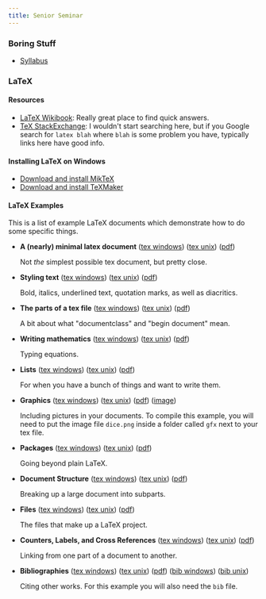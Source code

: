```yaml
---
title: Senior Seminar
---
```


### Boring Stuff

* [Syllabus](/pdf/classes/ssem/ssem-syllabus.pdf)

### LaTeX

#### Resources

* [LaTeX Wikibook](https://en.wikibooks.org/wiki/LaTeX): Really great place to find quick answers.
* [TeX StackExchange](http://tex.stackexchange.com/): I wouldn't start searching here, but if you Google search for ``latex blah`` where ``blah`` is some problem you have, typically links here have good info.

#### Installing LaTeX on Windows

* [Download and install MikTeX](http://www.miktex.org/download)
* [Download and install TeXMaker](http://www.xm1math.net/texmaker/download.html)

#### LaTeX Examples

This is a list of example LaTeX documents which demonstrate how to do some specific things.

* **A (nearly) minimal latex document** ([tex windows](/raw/tex-examples/win/hello.tex)) ([tex unix](/raw/tex-examples/unix/hello.tex)) ([pdf](/pdf/tex-examples/hello.pdf))

    Not *the* simplest possible tex document, but pretty close.

* **Styling text** ([tex windows](/raw/tex-examples/win/text.tex)) ([tex unix](/raw/tex-examples/unix/text.tex)) ([pdf](/pdf/tex-examples/text.pdf))

    Bold, italics, underlined text, quotation marks, as well as diacritics.

* **The parts of a tex file** ([tex windows](/raw/tex-examples/win/format.tex)) ([tex unix](/raw/tex-examples/unix/format.tex)) ([pdf](/pdf/tex-examples/format.pdf))

    A bit about what "documentclass" and "begin document" mean.

* **Writing mathematics** ([tex windows](/raw/tex-examples/win/math.tex)) ([tex unix](/raw/tex-examples/unix/math.tex)) ([pdf](/pdf/tex-examples/math.pdf))

    Typing equations.

* **Lists** ([tex windows](/raw/tex-examples/win/lists.tex)) ([tex unix](/raw/tex-examples/unix/lists.tex)) ([pdf](/pdf/tex-examples/lists.pdf))

    For when you have a bunch of things and want to write them.

* **Graphics** ([tex windows](/raw/tex-examples/win/graphics.tex)) ([tex unix](/raw/tex-examples/unix/graphics.tex)) ([pdf](/pdf/tex-examples/graphics.pdf)) ([image](/images/tex-examples/dice.png))

    Including pictures in your documents. To compile this example, you will need to put the image file ``dice.png`` inside a folder called ``gfx`` next to your tex file.

* **Packages** ([tex windows](/raw/tex-examples/win/packages.tex)) ([tex unix](/raw/tex-examples/unix/packages.tex)) ([pdf](/pdf/tex-examples/packages.pdf))

    Going beyond plain LaTeX.

* **Document Structure** ([tex windows](/raw/tex-examples/win/structure.tex)) ([tex unix](/raw/tex-examples/unix/structure.tex)) ([pdf](/pdf/tex-examples/structure.pdf))

    Breaking up a large document into subparts.

* **Files** ([tex windows](/raw/tex-examples/win/files.tex)) ([tex unix](/raw/tex-examples/unix/files.tex)) ([pdf](/pdf/tex-examples/files.pdf))

    The files that make up a LaTeX project.

* **Counters, Labels, and Cross References** ([tex windows](/raw/tex-examples/win/counters.tex)) ([tex unix](/raw/tex-examples/unix/counters.tex)) ([pdf](/pdf/tex-examples/counters.pdf))

    Linking from one part of a document to another.

* **Bibliographies** ([tex windows](/raw/tex-examples/win/citations.tex)) ([tex unix](/raw/tex-examples/unix/citations.tex)) ([pdf](/pdf/tex-examples/citations.pdf)) ([bib windows](/raw/tex-examples/win/citations.bib)) ([bib unix](/raw/tex-examples/unix/citations.bib))

    Citing other works. For this example you will also need the ``bib`` file.
